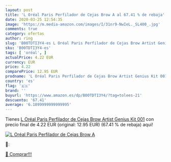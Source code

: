 ```yaml
---
layout: post
title: 'L Oréal Paris Perfilador de Cejas Brow A al 67.41 % de rebaja'
date: 2020-03-25 12:54:35
image: 'https://m.media-amazon.com/images/I/31nr9-NwIeL._SL400_.jpg'
comments: true
category: ofertas
author: ring
slug: 'B00TDTI3Y4-es L Oréal Paris Perfilador de Cejas Brow Artist Genius Kit 001'
sku: 'B00TDTI3Y4-es'
tags: [ 'oréal', ]
actualPrice: 4.22 EUR
currency: EUR
price: 4.22
comparePrice: 12.95 EUR
prodname: 'L Oréal Paris Perfilador de Cejas Brow Artist Genius Kit 001'
country: 'es'
flag: '🇪🇸'
brand: ''
buyurl: 'https://www.amazon.es/dp/B00TDTI3Y4/?tag=tolees-21'
descuento: '67.41'
average: '6.1899999999999995'
---
```


Tienes [L Oréal Paris Perfilador de Cejas Brow Artist Genius Kit 001](https://www.amazon.es/dp/B00TDTI3Y4/?tag=tolees-21) con precio final de  4.22 EUR (original: 12.95 EUR) (67.41 %  de rebaja) aqui!

[![L Oréal Paris Perfilador de Cejas Brow A](https://m.media-amazon.com/images/I/31nr9-NwIeL._SL400_.jpg)](https://www.amazon.es/dp/B00TDTI3Y4/?tag=tolees-21)

🔎:


[🛒 Comprar!!!](https://www.amazon.es/dp/B00TDTI3Y4/?tag=tolees-21)
